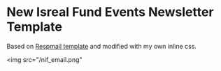 # New Isreal Fund Events Newsletter Template

Based on [Respmail template](https://github.com/charlesmudy/responsive-html-email-template) and 
modified with my own inline css.

<img src="/nif_email.png"
